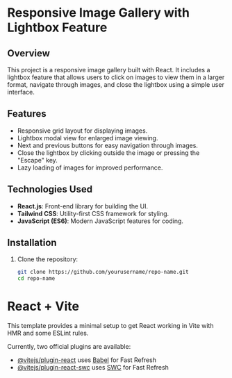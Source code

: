 # Responsive Image Gallery with Lightbox Feature

## Overview
This project is a responsive image gallery built with React. It includes a lightbox feature that allows users to click on images to view them in a larger format, navigate through images, and close the lightbox using a simple user interface.

## Features
- Responsive grid layout for displaying images.
- Lightbox modal view for enlarged image viewing.
- Next and previous buttons for easy navigation through images.
- Close the lightbox by clicking outside the image or pressing the "Escape" key.
- Lazy loading of images for improved performance.

## Technologies Used
- **React.js**: Front-end library for building the UI.
- **Tailwind CSS**: Utility-first CSS framework for styling.
- **JavaScript (ES6)**: Modern JavaScript features for coding.

## Installation

1. Clone the repository:
   ```bash
   git clone https://github.com/yourusername/repo-name.git
   cd repo-name
# React + Vite

This template provides a minimal setup to get React working in Vite with HMR and some ESLint rules.

Currently, two official plugins are available:

- [@vitejs/plugin-react](https://github.com/vitejs/vite-plugin-react/blob/main/packages/plugin-react/README.md) uses [Babel](https://babeljs.io/) for Fast Refresh
- [@vitejs/plugin-react-swc](https://github.com/vitejs/vite-plugin-react-swc) uses [SWC](https://swc.rs/) for Fast Refresh

